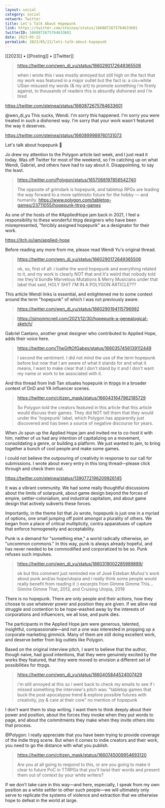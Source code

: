 ```yaml
---
layout: social
category: social
network: Twitter
title: Let's Talk About Hopepunk
link: https://twitter.com/steinea/status/1660872675764633601
twitterID: 1660872675764633601
date: 2023-05-22
permalink: 2023/05/22/lets-talk-about-hopepunk
---
```


[[2023]] • [[Posting]] • [[Twitter]]

> https://twitter.com/wen_di_yu/status/1660290172649365506
>
> when i wrote this i was mostly annoyed but still high on the fact that my work was featured in a major outlet but the fact is: a cis+white USian misused my words (& my art) to promote something i'm firmly against, to thousands of readers this is absurdly dishonest and i'm tired

https://twitter.com/steinea/status/1660872675764633601

@wen_di_yu This sucks, Wendi. I'm sorry this happened. I'm sorry you were treated in such a dishonest way. I'm sorry that your work wasn't featured the way it deserves.

https://twitter.com/steinea/status/1660899989760131073

Let's talk about hopepunk 🧵

Jo drew my attention to the Polygon article last week, and I just read it today. Was off Twitter for most of the weekend, so I'm catching up on what Wendi, Gabriel, and others have had to say about it. Disappointing, to say the least.

> https://twitter.com/Polygon/status/1657068197856542740
>
> The opposite of grimdark is hopepunk, and tabletop RPGs are leading the way forward to a more optimistic future for the hobby — and humanity. https://www.polygon.com/tabletop-games/23711055/hopepunk-ttrpg-games

As one of the hosts of the #AppliedHope jam back in 2021, I feel a responsibility to these wonderful ttrpg designers who have been misrepresented, "forcibly assigned hopepunk" as a designator for their work.

https://itch.io/jam/applied-hope

Before reading any more from me, please read Wendi Yu's original thread.

> https://twitter.com/wen_di_yu/status/1660290172649365506
>
> ok, so, first of all: i loathe the word hopepunk and everything related to it, and my work is clearly NOT that and it's weird that nobody told me they'd bundle Marvelous Mutations & Merry Musicians under that label that said, HOLY SHIT I'M IN A POLYGON ARTICLE???

This article Wendi links is essential, and enlightened me to some context around the term "hopepunk" of which I was not previously aware.

> https://twitter.com/wen_di_yu/status/1660290194115796992

> https://simonmcneil.com/2021/12/30/hopepunk-a-genealogical-sketch/

Gabriel Caetano, another great designer who contributed to Applied Hope, adds their voice here.

> https://twitter.com/TheGiftOfGabes/status/1660357456139112449
> 
> I second the sentiment. I did not mind the use of the term hopepunk before but now that I am aware of what it stands for and what it means, I want to make clear that I don't stand by it and I don't want my name or work to be associated with it.

And this thread from Indi Tan situates hopepunk in ttrpgs in a broader context of DnD and YA influencer scenes.

> https://twitter.com/citizen_mask/status/1660431647962185729
> 
> So Polygon told the creators featured in this article that this article would discuss their games. They did NOT tell them that they would under the 'hopepunk' label, which Polygon has apparently just discovered and has been a source of negative discourse for years.

When Jo spun up the Applied Hope jam and invited me to co-host it with him, neither of us had any intention of capitalizing on a movement, consolidating a genre, or building a platform. We just wanted to jam, to bring together a bunch of cool people and make some games.

I could not believe the outpouring of creativity in response to our call for submissions. I wrote about every entry in this long thread—please click through and check them out.

https://twitter.com/steinea/status/1390772196209926145

It was a vibrant community. We had some really thoughtful discussions about the limits of solarpunk, about game design beyond the forces of empire, settler-colonialism, and industrial capitalism, and about game design that actively subverts these forces.

Importantly, in the theme list that Jo wrote, hopepunk is just one in a myriad of options, one small jumping off point amongst a plurality of others. We began from a place of critical multiplicity, contra apparatuses of capture that enforce homogeneity and acceptability.

Punk is a demand for "something else," a world radically otherwise, an "uncommon commons." In this way, punk is always already hopeful, and has never needed to be commodified and corporatized to be so. Punk refuses such impulses.

> https://twitter.com/wen_di_yu/status/1660319002285989889/
>
> ok but this comment just reminded me of José Esteban Muñoz's work about punk and/as hope/utopia and i really think some people would really benefit from reading it :) excerpts from Gimme Gimme This… Gimme Gimme That, 2013, and Cruising Utopia, 2019

There is no hopepunk. There are only people and their actions, how they choose to use whatever power and position they are given. If we allow real struggle and contention to be hope-washed away by the interests of corporations and influencers, we all lose, and punk dies.

The participants in the Applied Hope jam were generous, talented, insightful, compassionate—and not a one was interested in propping up a corporate marketing gimmick. Many of them are still doing excellent work, and deserve better from big outlets like Polygon.

Based on the original interview pitch, I want to believe that the author, though naive, had good intentions, that they were genuinely excited by the works they featured, that they were moved to envision a different set of possibilities for ttrpgs.

> https://twitter.com/wen_di_yu/status/1660405844524007429
>
> i'm still annoyed at this so i went back to check my emails to see if i missed something the interview's pitch was: "tabletop games that buck the post-apocalypse trend & explore possible futures with creativity, joy & care at their core" no mention of hopepunk

I don't want them to stop writing. I want them to think deeply about their power and position, about the forces they invoke when they put words to page, and about the commitments they make when they invite others into that process.

@Polygon: I really appreciate that you have been trying to provide coverage of the indie ttrpg scene. But when it comes to indie creators and their work, you need to go the distance with what you publish.

> https://twitter.com/citizen_mask/status/1660745009954693120
>
> Are you at all going to respond to this, or are you going to make it clear to future PoC in TTRPGs that you’ll twist their words and present them out of context by your white writers?

If we don't take care in this way—and here, especially, I speak from my own position as a white settler to other such people—we will ultimately only serve to replicate the systems of violence and extraction that we otherwise hope to defeat in the world at large.